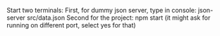 Start two terminals:
 First, for dummy json server, type in console: json-server src/data.json
 Second for the project: npm start
  (it might ask for running on different port, select yes for that)
